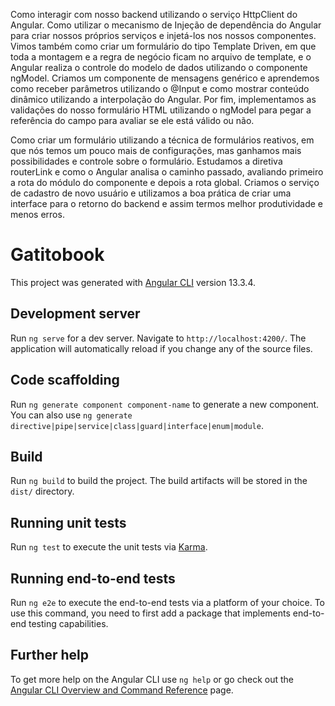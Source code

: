 
Como interagir com nosso backend utilizando o serviço HttpClient do Angular.
Como utilizar o mecanismo de Injeção de dependência do Angular para criar nossos próprios serviços e injetá-los nos nossos componentes.
Vimos também como criar um formulário do tipo Template Driven, em que toda a montagem e a regra de negócio ficam no arquivo de template, e o Angular realiza o controle do modelo de dados utilizando o componente ngModel.
Criamos um componente de mensagens genérico e aprendemos como receber parâmetros utilizando o @Input e como mostrar conteúdo dinâmico utilizando a interpolação do Angular.
Por fim, implementamos as validações do nosso formulário HTML utilizando o ngModel para pegar a referência do campo para avaliar se ele está válido ou não.


Como criar um formulário utilizando a técnica de formulários reativos, em que nós temos um pouco mais de configurações, mas ganhamos mais possibilidades e controle sobre o formulário.
Estudamos a diretiva routerLink e como o Angular analisa o caminho passado, avaliando primeiro a rota do módulo do componente e depois a rota global.
Criamos o serviço de cadastro de novo usuário e utilizamos a boa prática de criar uma interface para o retorno do backend e assim termos melhor produtividade e menos erros.




# Gatitobook

This project was generated with [Angular CLI](https://github.com/angular/angular-cli) version 13.3.4.

## Development server

Run `ng serve` for a dev server. Navigate to `http://localhost:4200/`. The application will automatically reload if you change any of the source files.

## Code scaffolding

Run `ng generate component component-name` to generate a new component. You can also use `ng generate directive|pipe|service|class|guard|interface|enum|module`.

## Build

Run `ng build` to build the project. The build artifacts will be stored in the `dist/` directory.

## Running unit tests

Run `ng test` to execute the unit tests via [Karma](https://karma-runner.github.io).

## Running end-to-end tests

Run `ng e2e` to execute the end-to-end tests via a platform of your choice. To use this command, you need to first add a package that implements end-to-end testing capabilities.

## Further help

To get more help on the Angular CLI use `ng help` or go check out the [Angular CLI Overview and Command Reference](https://angular.io/cli) page.
